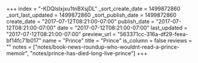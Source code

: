 +++
index = "-KDQlsIxjxu1tnBXsjDL"
_sort_create_date = 1499872860
_sort_last_updated = 1499872860
_sort_publish_date = 1499872860
create_date = "2017-07-12T08:21:00-07:00"
publish_date = "2017-07-12T08:21:00-07:00"
date = "2017-07-12T08:21:00-07:00"
last_updated = "2017-07-12T08:21:00-07:00"
preview_url = "563371cc-316a-df29-feea-bf14fc71b017"
name = "Prince"
title = "Prince"
is_column = false
reviews = ""
notes = ["notes/book-news-roundup-who-wouldnt-read-a-prince-memoir", "notes/prince-has-died-long-live-prince"]
+++

